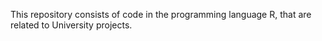 This repository consists of code in the programming language R, that are related to University projects.
